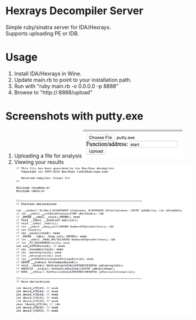 # Hexrays Decompiler Server
Simple ruby/sinatra server for IDA/Hexrays.<br />
Supports uploading PE or IDB.<br />

# Usage
1. Install IDA/Hexrays in Wine.
2. Update main.rb to point to your installation path.
3. Run with "ruby main.rb -o 0.0.0.0 -p 8888"
4. Browse to "http://<yourip>:8888/upload"

# Screenshots with putty.exe
1. Uploading a file for analysis
![Upload](/screenshots/upload.png?raw=true)
2. Viewing your results
![Results](/screenshots/result.png?raw=true)
